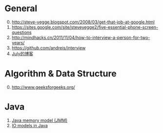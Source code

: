 General
==========

0. http://steve-yegge.blogspot.com/2008/03/get-that-job-at-google.html 
1. https://sites.google.com/site/steveyegge2/five-essential-phone-screen-questions
2. http://mindhacks.cn/2011/11/04/how-to-interview-a-person-for-two-years/
3. https://github.com/andreis/interview
4. [July的博客](http://blog.csdn.net/v_JULY_v)

Algorithm & Data Structure
=========

0. http://www.geeksforgeeks.org/

Java
==========

1. [Java memory model (JMM)](http://jiangzhengjun.iteye.com/blog/652532)
2. [IO models in Java](http://2014.54chen.com/blog/2014/03/12/io-demystified/)
